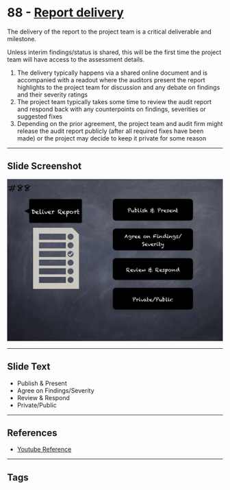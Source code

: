 
# 88 - [Report delivery](./Report%20delivery.md)

The delivery of the report to the project team is a critical deliverable and milestone. 

Unless interim findings/status is shared, this will be the first time the project team will have access to the assessment details.

1. The delivery typically happens via a shared online document and is accompanied with a readout where the auditors present the report highlights to the project team for discussion and any debate on findings and their severity ratings
2. The project team typically takes some time to review the audit report and respond back with any counterpoints on findings, severities or suggested fixes
3. Depending on the prior agreement, the project team and audit firm might release the audit report publicly (after all required fixes have been made) or the project may decide to keep it private for some reason
___
## Slide Screenshot
![088.jpg](../../images/6.%20Audit%20Techniques%20and%20Tools%20101/088.jpg)
___
## Slide Text
-  Publish & Present
-  Agree on Findings/Severity
-  Review & Respond
-  Private/Public
___
## References
- [Youtube Reference](https://youtu.be/dgITqd3mkDk?t=760)
___
## Tags
